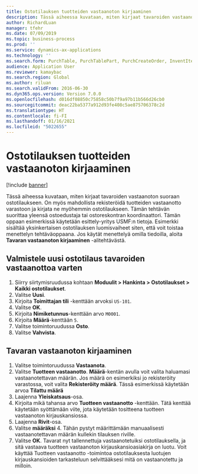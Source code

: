 ```yaml
---
title: Ostotilauksen tuotteiden vastaanoton kirjaaminen
description: Tässä aiheessa kuvataan, miten kirjaat tavaroiden vastaanoton suoraan ostotilaukseen.
author: RichardLuan
manager: tfehr
ms.date: 07/09/2019
ms.topic: business-process
ms.prod: ''
ms.service: dynamics-ax-applications
ms.technology: ''
ms.search.form: PurchTable, PurchTablePart, PurchCreateOrder, InventItemIdLookupPurchase, PurchEditLines
audience: Application User
ms.reviewer: kamaybac
ms.search.region: Global
ms.author: riluan
ms.search.validFrom: 2016-06-30
ms.dyn365.ops.version: Version 7.0.0
ms.openlocfilehash: d016df08850c75858c50b7f9a97b11b566d26cb0
ms.sourcegitcommit: deac22ba5377a912d93fe408c5ae875706378c2d
ms.translationtype: HT
ms.contentlocale: fi-FI
ms.lasthandoff: 01/16/2021
ms.locfileid: "5022655"
---
```

# <a name="record-the-receipt-of-goods-on-the-purchase-order"></a>Ostotilauksen tuotteiden vastaanoton kirjaaminen

[!include [banner](../../includes/banner.md)]

Tässä aiheessa kuvataan, miten kirjaat tavaroiden vastaanoton suoraan ostotilaukseen. On myös mahdollista rekisteröidä tuotteiden vastaanotto varastoon ja kirjata ne myöhemmin ostotilaukseen. Tämän tehtävän suorittaa yleensä ostoedustaja tai ostoreskontran koordinaattori. Tämän oppaan esimerkissä käytetään esittely-yritys USMF:n tietoja. Esimerkki sisältää yksinkertaisen ostotilauksen luomisvaiheet siten, että voit toistaa menettelyn tehtäväoppaana. Jos käytät menettelyä omilla tiedoilla, aloita **Tavaran vastaanoton kirjaaminen** -alitehtävästä.


## <a name="prepare-a-new-purchase-order-for-receipt-of-goods"></a>Valmistele uusi ostotilaus tavaroiden vastaanottoa varten
1. Siirry siirtymisruudussa kohtaan **Moduulit > Hankinta > Ostotilaukset > Kaikki ostotilaukset**.
2. Valitse **Uusi**.
3. Kirjoita **Toimittajan tili** -kenttään arvoksi `US-101`.
4. Valitse **OK**.
5. Kirjoita **Nimiketunnus**-kenttään arvo `M0001`.
6. Kirjoita **Määrä**-kenttään `5`.
7. Valitse toimintoruudussa **Osto**.
8. Valitse **Vahvista**.

## <a name="record-receipt-of-goods"></a>Tavaran vastaanoton kirjaaminen
1. Valitse toimintoruudussa **Vastaanota**.
2. Valitse **Tuotteen vastaanotto**. **Määrä**-kentän avulla voit valita haluamasi vastaanotettavan määrän. Jos määrä on esimerkiksi jo rekisteröity varastossa, voit valita **Rekisteröity määrä**. Tässä esimerkissä käytetään arvoa **Tilattu määrä**
3. Laajenna **Yleiskatsaus**-osa.
4. Kirjoita mikä tahansa arvo **Tuotteen vastaanotto** -kenttään. Tätä kenttää käytetään syöttämään viite, jota käytetään tositteena tuotteen vastaanoton kirjauskansiossa.  
5. Laajenna **Rivit**-osa.
6. Valitse **määräksi** 4. Tähän pystyt määrittämään manuaalisesti vastaanotettavan määrän kullekin tilauksen riville.  
7. Valitse **OK**. Tavarat nyt tallennettuja vastaanotetuiksi ostotilauksella, ja sitä vastaava tuotteen vastaanoton kirjauskansioasiakirja on luotu. Voit käyttää Tuotteen vastaanotto -toimintoa ostotilauksesta luotujen kirjauskansioiden tarkasteluun selvittääksesi mitä on vastaanotettu ja milloin.  

